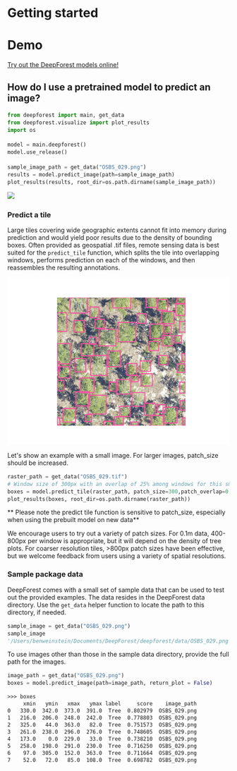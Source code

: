 # Getting started

# Demo

[Try out the DeepForest models online!](https://huggingface.co/spaces/weecology/deepforest-demo)

## How do I use a pretrained model to predict an image?

```python
from deepforest import main, get_data
from deepforest.visualize import plot_results
import os

model = main.deepforest()
model.use_release()

sample_image_path = get_data("OSBS_029.png")
results = model.predict_image(path=sample_image_path)
plot_results(results, root_dir=os.path.dirname(sample_image_path))
```

<img src="../www/getting_started1.png" height="300px">

### Predict a tile

Large tiles covering wide geographic extents cannot fit into memory during prediction and would yield poor results due to the density of bounding boxes. Often provided as geospatial .tif files, remote sensing data is best suited for the ```predict_tile``` function, which splits the tile into overlapping windows, performs prediction on each of the windows, and then reassembles the resulting annotations.

![](../../www/getting_started1.png)

Let's show an example with a small image. For larger images, patch_size should be increased.

```python
raster_path = get_data("OSBS_029.tif")
# Window size of 300px with an overlap of 25% among windows for this small tile.
boxes = model.predict_tile(raster_path, patch_size=300,patch_overlap=0.25)
plot_results(boxes, root_dir=os.path.dirname(raster_path))
```

** Please note the predict tile function is sensitive to patch_size, especially when using the prebuilt model on new data**

We encourage users to try out a variety of patch sizes. For 0.1m data, 400-800px per window is appropriate, but it will depend on the density of tree plots. For coarser resolution tiles, >800px patch sizes have been effective, but we welcome feedback from users using a variety of spatial resolutions.

### Sample package data

DeepForest comes with a small set of sample data that can be used to test out the provided examples. The data resides in the DeepForest data directory. Use the `get_data` helper function to locate the path to this directory, if needed.

```python
sample_image = get_data("OSBS_029.png")
sample_image
'/Users/benweinstein/Documents/DeepForest/deepforest/data/OSBS_029.png'
```

To use images other than those in the sample data directory, provide the full path for the images.

```python
image_path = get_data("OSBS_029.png")
boxes = model.predict_image(path=image_path, return_plot = False)
```

```
>>> boxes
     xmin   ymin   xmax   ymax label     score    image_path
0   330.0  342.0  373.0  391.0  Tree  0.802979  OSBS_029.png
1   216.0  206.0  248.0  242.0  Tree  0.778803  OSBS_029.png
2   325.0   44.0  363.0   82.0  Tree  0.751573  OSBS_029.png
3   261.0  238.0  296.0  276.0  Tree  0.748605  OSBS_029.png
4   173.0    0.0  229.0   33.0  Tree  0.738210  OSBS_029.png
5   258.0  198.0  291.0  230.0  Tree  0.716250  OSBS_029.png
6    97.0  305.0  152.0  363.0  Tree  0.711664  OSBS_029.png
7    52.0   72.0   85.0  108.0  Tree  0.698782  OSBS_029.png